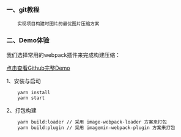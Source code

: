 ### 一、git教程 
```
    实现项目构建时图片的最优图片压缩方案
```

### 二、Demo体验
我们选择常用的webpack插件来完成构建压缩：

[点击查看Github完整Demo](https://github.com/xmyxm/webpack-imgmin.git)

1、安装与启动
```bash
    yarn install
    yarn start
```
2、打包构建
```bash
    yarn build:loader // 采用 image-webpack-loader 方案来打包
    yarn build:plugin // 采用 imagemin-webpack-plugin 方案来打包
```